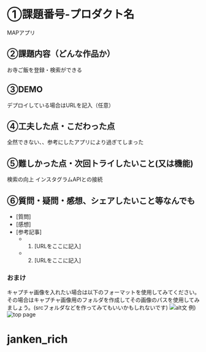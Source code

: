 # ①課題番号-プロダクト名

MAPアプリ

## ②課題内容（どんな作品か）

お寺ご飯を登録・検索ができる
   
## ③DEMO

デプロイしている場合はURLを記入（任意）

## ④工夫した点・こだわった点

全然できない、、参考にしたアプリにより過ぎてしまった

## ⑤難しかった点・次回トライしたいこと(又は機能)

検索の向上
インスタグラムAPIとの接続

## ⑥質問・疑問・感想、シェアしたいこと等なんでも

- [質問]
- [感想]
- [参考記事]
  - 1. [URLをここに記入]
  - 2. [URLをここに記入]

### おまけ

キャプチャ画像を入れたい場合は以下のフォーマットを使用してみてください。その場合はキャプチャ画像用のフォルダを作成してその画像のパスを使用してみましょう。(srcフォルダなどを作ってみてもいいかもしれないです)
![alt文](画像URL)
例)
![top page](./src/capture1.png)
# janken_rich
